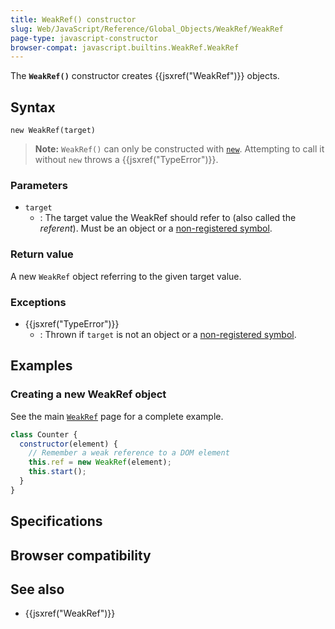 ```yaml
---
title: WeakRef() constructor
slug: Web/JavaScript/Reference/Global_Objects/WeakRef/WeakRef
page-type: javascript-constructor
browser-compat: javascript.builtins.WeakRef.WeakRef
---
```




The **`WeakRef()`** constructor creates {{jsxref("WeakRef")}} objects.

## Syntax

```js-nolint
new WeakRef(target)
```

> **Note:** `WeakRef()` can only be constructed with [`new`](/Web/JavaScript/Reference/Operators/new). Attempting to call it without `new` throws a {{jsxref("TypeError")}}.

### Parameters

- `target`
  - : The target value the WeakRef should refer to (also called the _referent_). Must be an object or a [non-registered symbol](/Web/JavaScript/Reference/Global_Objects/Symbol#shared_symbols_in_the_global_symbol_registry).

### Return value

A new `WeakRef` object referring to the given target value.

### Exceptions

- {{jsxref("TypeError")}}
  - : Thrown if `target` is not an object or a [non-registered symbol](/Web/JavaScript/Reference/Global_Objects/Symbol#shared_symbols_in_the_global_symbol_registry).

## Examples

### Creating a new WeakRef object

See the main [`WeakRef`](/Web/JavaScript/Reference/Global_Objects/WeakRef#examples)
page for a complete example.

```js
class Counter {
  constructor(element) {
    // Remember a weak reference to a DOM element
    this.ref = new WeakRef(element);
    this.start();
  }
}
```

## Specifications



## Browser compatibility



## See also

- {{jsxref("WeakRef")}}
